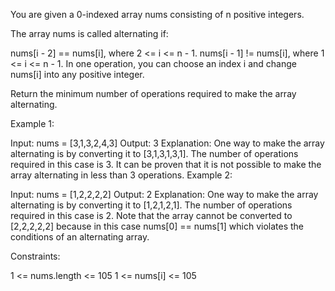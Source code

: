 You are given a 0-indexed array nums consisting of n positive integers.

The array nums is called alternating if:

nums[i - 2] == nums[i], where 2 <= i <= n - 1.
nums[i - 1] != nums[i], where 1 <= i <= n - 1.
In one operation, you can choose an index i and change nums[i] into any positive integer.

Return the minimum number of operations required to make the array alternating.

 

Example 1:

Input: nums = [3,1,3,2,4,3]
Output: 3
Explanation:
One way to make the array alternating is by converting it to [3,1,3,1,3,1].
The number of operations required in this case is 3.
It can be proven that it is not possible to make the array alternating in less than 3 operations. 
Example 2:

Input: nums = [1,2,2,2,2]
Output: 2
Explanation:
One way to make the array alternating is by converting it to [1,2,1,2,1].
The number of operations required in this case is 2.
Note that the array cannot be converted to [2,2,2,2,2] because in this case nums[0] == nums[1] which violates the conditions of an alternating array.
 

Constraints:

1 <= nums.length <= 105
1 <= nums[i] <= 105